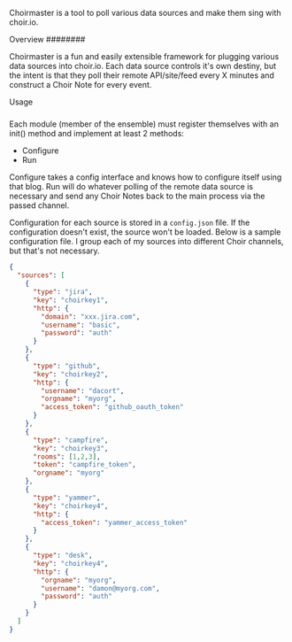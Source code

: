 Choirmaster is a tool to poll various data sources and make them sing with choir.io.

Overview
########

Choirmaster is a fun and easily extensible framework for plugging various data sources
into choir.io. Each data source controls it's own destiny, but the intent is that they
poll their remote API/site/feed every X minutes and construct a Choir Note for every 
event. 

Usage
#####

Each module (member of the ensemble) must register themselves with an init() method and
implement at least 2 methods:
 - Configure
 - Run

Configure takes a config interface and knows how to configure itself using that blog.
Run will do whatever polling of the remote data source is necessary and send any 
Choir Notes back to the main process via the passed channel.

Configuration for each source is stored in a `config.json` file. If the configuration 
doesn't exist, the source won't be loaded. Below is a sample configuration file. 
I group each of my sources into different Choir channels, but that's not necessary.
```json
{
  "sources": [
    {
      "type": "jira",
      "key": "choirkey1",
      "http": {
        "domain": "xxx.jira.com",
        "username": "basic",
        "password": "auth"
      }
    },
    {
      "type": "github",
      "key": "choirkey2",
      "http": {
        "username": "dacort",
        "orgname": "myorg",
        "access_token": "github_oauth_token"
      }
    },
    {
      "type": "campfire",
      "key": "choirkey3",
      "rooms": [1,2,3],
      "token": "campfire_token",
      "orgname": "myorg"
    },
    {
      "type": "yammer",
      "key": "choirkey4",
      "http": {
        "access_token": "yammer_access_token"
      }
    },
    {
      "type": "desk",
      "key": "choirkey4",
      "http": {
        "orgname": "myorg",
        "username": "damon@myorg.com",
        "password": "auth"
      }
    }
  ]
}
```
